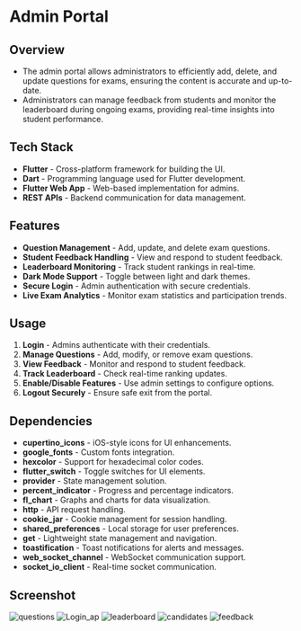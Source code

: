 # Admin Portal

## Overview
- The admin portal allows administrators to efficiently add, delete, and update questions for exams, ensuring the content is accurate and up-to-date.
- Administrators can manage feedback from students and monitor the leaderboard during ongoing exams, providing real-time insights into student performance.

## Tech Stack
- **Flutter** - Cross-platform framework for building the UI.
- **Dart** - Programming language used for Flutter development.
- **Flutter Web App** - Web-based implementation for admins.
- **REST APIs** - Backend communication for data management.

## Features
- **Question Management** - Add, update, and delete exam questions.
- **Student Feedback Handling** - View and respond to student feedback.
- **Leaderboard Monitoring** - Track student rankings in real-time.
- **Dark Mode Support** - Toggle between light and dark themes.
- **Secure Login** - Admin authentication with secure credentials.
- **Live Exam Analytics** - Monitor exam statistics and participation trends.

## Usage
1. **Login** - Admins authenticate with their credentials.
2. **Manage Questions** - Add, modify, or remove exam questions.
3. **View Feedback** - Monitor and respond to student feedback.
4. **Track Leaderboard** - Check real-time ranking updates.
5. **Enable/Disable Features** - Use admin settings to configure options.
6. **Logout Securely** - Ensure safe exit from the portal.

## Dependencies
- **cupertino_icons** - iOS-style icons for UI enhancements.
- **google_fonts** - Custom fonts integration.
- **hexcolor** - Support for hexadecimal color codes.
- **flutter_switch** - Toggle switches for UI elements.
- **provider** - State management solution.
- **percent_indicator** - Progress and percentage indicators.
- **fl_chart** - Graphs and charts for data visualization.
- **http** - API request handling.
- **cookie_jar** - Cookie management for session handling.
- **shared_preferences** - Local storage for user preferences.
- **get** - Lightweight state management and navigation.
- **toastification** - Toast notifications for alerts and messages.
- **web_socket_channel** - WebSocket communication support.
- **socket_io_client** - Real-time socket communication.

## Screenshot
![questions](https://github.com/user-attachments/assets/572a7d54-478b-41c0-a815-5cf71bbe8e53)
![Login_ap](https://github.com/user-attachments/assets/456867b9-6740-4451-a5c0-8f1e7569155d)
![leaderboard](https://github.com/user-attachments/assets/502465a6-012c-4579-8989-47bea1c010c7)
![candidates](https://github.com/user-attachments/assets/ceaac106-1ffd-4482-998d-dbe10ab4c600)
![feedback](https://github.com/user-attachments/assets/69d435b9-24ee-4c59-a74d-35314d73d7fb)


